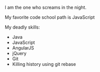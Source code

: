 I am the one who screams in the night.

My favorite code school path is JavaScript 

My deadly skills:
* Java
* JavaScript
* AngularJS
* jQuery
* Git
* Killing history using git rebase



